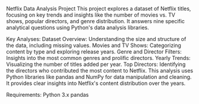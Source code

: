 Netflix Data Analysis Project
This project explores a dataset of Netflix titles, focusing on key trends and insights like the number of movies vs. TV shows, popular directors, and genre distribution. It answers nine specific analytical questions using Python's data analysis libraries.

Key Analyses:
Dataset Overview: Understanding the size and structure of the data, including missing values.
Movies and TV Shows: Categorizing content by type and exploring release years.
Genre and Director Filters: Insights into the most common genres and prolific directors.
Yearly Trends: Visualizing the number of titles added per year.
Top Directors: Identifying the directors who contributed the most content to Netflix.
This analysis uses Python libraries like pandas and NumPy for data manipulation and cleaning. It provides clear insights into Netflix's content distribution over the years.

Requirements:
Python 3.x
pandas
